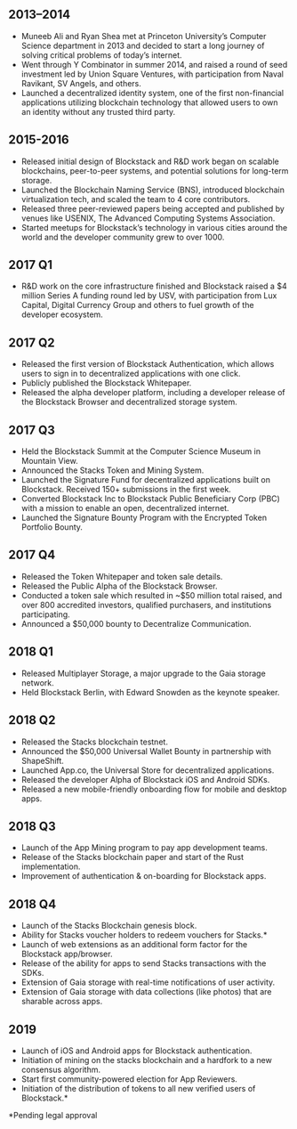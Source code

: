 ## 2013–2014
- Muneeb Ali and Ryan Shea met at Princeton University’s Computer Science department in 2013 and decided to start a long journey of solving critical problems of today’s internet.
- Went through Y Combinator in summer 2014, and raised a round of seed investment led by Union Square Ventures, with participation from Naval Ravikant, SV Angels, and others.
- Launched a decentralized identity system, one of the first non-financial applications utilizing blockchain technology that allowed users to own an identity without any trusted third party.
## 2015-2016
- Released initial design of Blockstack and R&D work began on scalable blockchains, peer-to-peer systems, and potential solutions for long-term storage.
- Launched the Blockchain Naming Service (BNS), introduced blockchain virtualization tech, and scaled the team to 4 core contributors.
- Released three peer-reviewed papers being accepted and published by venues like USENIX, The Advanced Computing Systems Association.
- Started meetups for Blockstack’s technology in various cities around the world and the developer community grew to over 1000.
## 2017 Q1
- R&D work on the core infrastructure finished and Blockstack raised a $4 million Series A funding round led by USV, with participation from Lux Capital, Digital Currency Group and others to fuel growth of the developer ecosystem.
## 2017 Q2
- Released the first version of Blockstack Authentication, which allows users to sign in to decentralized applications with one click.
- Publicly published the Blockstack Whitepaper.
- Released the alpha developer platform, including a developer release of the Blockstack Browser and decentralized storage system.
## 2017 Q3
- Held the Blockstack Summit at the Computer Science Museum in Mountain View.
- Announced the Stacks Token and Mining System.
- Launched the Signature Fund for decentralized applications built on Blockstack. Received 150+ submissions in the first week.
- Converted Blockstack Inc to Blockstack Public Beneficiary Corp (PBC) with a mission to enable an open, decentralized internet.
- Launched the Signature Bounty Program with the Encrypted Token Portfolio Bounty.
## 2017 Q4
- Released the Token Whitepaper and token sale details.
- Released the Public Alpha of the Blockstack Browser.
- Conducted a token sale which resulted in ~$50 million total raised, and over 800 accredited investors, qualified purchasers, and institutions participating.
- Announced a $50,000 bounty to Decentralize Communication.
## 2018 Q1
- Released Multiplayer Storage, a major upgrade to the Gaia storage network.
- Held Blockstack Berlin, with Edward Snowden as the keynote speaker.
## 2018 Q2
- Released the Stacks blockchain testnet.
- Announced the $50,000 Universal Wallet Bounty in partnership with ShapeShift.
- Launched App.co, the Universal Store for decentralized applications.
- Released the developer Alpha of Blockstack iOS and Android SDKs.
- Released a new mobile-friendly onboarding flow for mobile and desktop apps. 
## 2018 Q3
- Launch of the App Mining program to pay app development teams.
- Release of the Stacks blockchain paper and start of the Rust implementation.
- Improvement of authentication & on-boarding for Blockstack apps.
## 2018 Q4
- Launch of the Stacks Blockchain genesis block.
- Ability for Stacks voucher holders to redeem vouchers for Stacks.*
- Launch of web extensions as an additional form factor for the Blockstack app/browser.
- Release of the ability for apps to send Stacks transactions with the SDKs.
- Extension of Gaia storage with real-time notifications of user activity.
- Extension of Gaia storage with data collections (like photos) that are sharable across apps.
## 2019
- Launch of iOS and Android apps for Blockstack authentication.
- Initiation of mining on the stacks blockchain and a hardfork to a new consensus algorithm.
- Start first community-powered election for App Reviewers.
- Initiation of the distribution of tokens to all new verified users of Blockstack.*

*Pending legal approval
